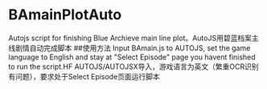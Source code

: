 # BAmainPlotAuto
Autojs script for finishing Blue Archieve main line plot。AutoJS用碧蓝档案主线剧情自动完成脚本
##使用方法
Input BAmain.js to AUTOJS, set the game language to English and stay at "Select Episode" page you havent finished to run the script.HF
AUTOJS/AUTOJSX导入，游戏语言为英文（繁重OCR识别有问题），要求处于Select Episode页面运行脚本
